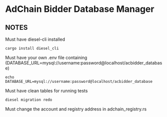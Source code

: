 # AdChain Bidder Database Manager

## NOTES

Must have diesel-cli installed

```shell
cargo install diesel_cli
```

Must have your own .env file containing (DATABASE_URL=mysql://username:password@localhost/acbidder_database)

```shell
echo DATABASE_URL=mysql://username:password@localhost/acbidder_database
```

Must have clean tables for running tests

```shell
diesel migration redo
```

Must change the account and registry address in adchain_registry.rs